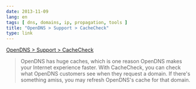 ```yaml
---
date: 2013-11-09
lang: en
tags: [ dns, domains, ip, propagation, tools ]
title: "OpenDNS > Support > CacheCheck"
type: link
---
```


[OpenDNS > Support > CacheCheck](http://www.opendns.com/support/cache/)

> OpenDNS has huge caches, which is one reason OpenDNS makes your
> Internet experience faster. With CacheCheck, you can check what
> OpenDNS customers see when they request a domain. If there's something
> amiss, you may refresh OpenDNS's cache for that domain.

